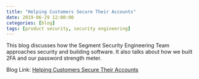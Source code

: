 ```yaml
---
title: "Helping Customers Secure Their Accounts"
date: 2019-06-29 12:00:00
categories: [blog]
tags: [product security, security engineering]
---
```


This blog discusses how the Segment Security Engineering Team approaches security and building software. It also talks about how we built 2FA and our password strength meter.

Blog Link: [Helping Customers Secure Their Accounts](https://segment.com/blog/helping-customers-secure-their-accounts/)
